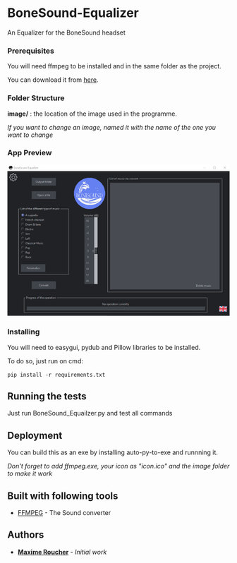 # BoneSound-Equalizer

An Equalizer for the BoneSound headset

### Prerequisites

You will need ffmpeg to be installed and in the same folder as the project.

You can download it from [here](https://ffmpeg.org/).

### Folder Structure

**image/** : the location of the image used in the programme.

_If you want to change an image, named it with the name of the one you want to change_

### App Preview

![Alt text](./image/Screen.png "BoneSound Equalizer")

### Installing

You will need to easygui, pydub and Pillow libraries to be installed.

To do so, just run on cmd:

```
pip install -r requirements.txt
```

## Running the tests

Just run BoneSound_Equailzer.py and test all commands

## Deployment

You can build this as an exe by installing auto-py-to-exe and runnning it.

_Don't forget to add ffmpeg.exe, your icon as "icon.ico" and the image folder to make it work_

## Built with following tools

- [FFMPEG](https://ffmpeg.org/) - The Sound converter

## Authors

- [**Maxime Roucher**](https://github.com/maximeroucher) - _Initial work_
